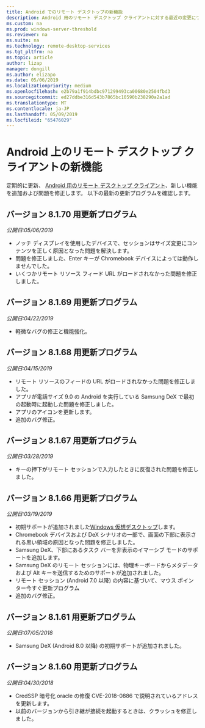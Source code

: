 ```yaml
---
title: Android でのリモート デスクトップの新機能
description: Android 用のリモート デスクトップ クライアントに対する最近の変更について説明します
ms.custom: na
ms.prod: windows-server-threshold
ms.reviewer: na
ms.suite: na
ms.technology: remote-desktop-services
ms.tgt_pltfrm: na
ms.topic: article
author: lizap
manager: dongill
ms.author: elizapo
ms.date: 05/06/2019
ms.localizationpriority: medium
ms.openlocfilehash: e2b79a1f914bdbc971299493ca00680e2504fbd3
ms.sourcegitcommit: ed27ddbe316d543b7865bc10590b238290a2a1ad
ms.translationtype: MT
ms.contentlocale: ja-JP
ms.lasthandoff: 05/09/2019
ms.locfileid: "65476029"
---
```

# <a name="whats-new-for-the-remote-desktop-client-on-android"></a>Android 上のリモート デスクトップ クライアントの新機能

定期的に更新、 [Android 用のリモート デスクトップ クライアント](remote-desktop-android.md)、新しい機能を追加および問題を修正します。 以下の最新の更新プログラムを確認します。

## <a name="updates-for-version-8170"></a>バージョン 8.1.70 用更新プログラム

*公開日:05/06/2019*

- ノッチ ディスプレイを使用したデバイスで、セッションはサイズ変更にコンテンツを正しく原因となった問題を解決します。
- 問題を修正しました、Enter キーが Chromebook デバイスによっては動作しませんでした。
- いくつかリモート リソース フィード URL がロードされなかった問題を修正しました。

## <a name="updates-for-version-8169"></a>バージョン 8.1.69 用更新プログラム

*公開日:04/22/2019*

- 軽微なバグの修正と機能強化。

## <a name="updates-for-version-8168"></a>バージョン 8.1.68 用更新プログラム

*公開日:04/15/2019*

- リモート リソースのフィードの URL がロードされなかった問題を修正しました。
- アプリが電話サイズ 9.0 の Android を実行している Samsung DeX で最初の起動時に起動した問題を修正しました。
- アプリのアイコンを更新します。
- 追加のバグ修正。

## <a name="updates-for-version-8167"></a>バージョン 8.1.67 用更新プログラム

*公開日:03/28/2019*

- キーの押下がリモート セッションで入力したときに反復された問題を修正しました。

## <a name="updates-for-version-8166"></a>バージョン 8.1.66 用更新プログラム

*公開日:03/19/2019*

- 初期サポートが追加されました[Windows 仮想デスクトップ](https://aka.ms/wvd)します。
- Chromebook デバイスおよび DeX シナリオの一部で、画面の下部に表示される黒い領域の原因となった問題を修正しました。
- Samsung DeX、下部にあるタスク バーを非表示のイマーシブ モードのサポートを追加します。
- Samsung DeX のリモート セッションには、物理キーボードからメタデータおよび Alt キーを送信するためのサポートが追加されました。
- リモート セッション (Android 7.0 以降) の内容に基づいて、マウス ポインター今すぐ更新プログラム
- 追加のバグ修正。

## <a name="updates-for-version-8161"></a>バージョン 8.1.61 用更新プログラム

*公開日:07/05/2018*

- Samsung DeX (Android 8.0 以降) の初期サポートが追加されました。

## <a name="updates-for-version-8160"></a>バージョン 8.1.60 用更新プログラム

*公開日:04/30/2018*

- CredSSP 暗号化 oracle の修復 CVE-2018-0886 で説明されているアドレスを更新します。
- 以前のバージョンから引き継が接続を起動するときは、クラッシュを修正しました。
